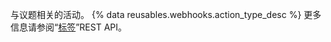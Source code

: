 与议题相关的活动。 {% data reusables.webhooks.action_type_desc %} 更多信息请参阅“[标签](/v3/issues/labels/)”REST API。
